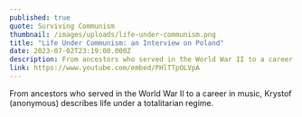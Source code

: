 ```yaml
---
published: true
quote: Surviving Communism
thumbnail: /images/uploads/life-under-communism.png
title: "Life Under Communism: an Interview on Poland"
date: 2023-07-02T23:19:00.000Z
description: From ancestors who served in the World War II to a career in music, Krystof (anonymous) describes life under a totalitarian regime.
link: https://www.youtube.com/embed/PHlTTpOLVpA
---
```

From ancestors who served in the World War II to a career in music, Krystof (anonymous) describes life under a totalitarian regime.
